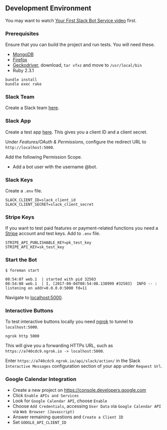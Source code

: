## Development Environment

You may want to watch [Your First Slack Bot Service video](http://code.dblock.org/2016/03/11/your-first-slack-bot-service-video.html) first.

### Prerequisites

Ensure that you can build the project and run tests. You will need these.

- [MongoDB](https://docs.mongodb.com/manual/installation/)
- [Firefox](https://www.mozilla.org/firefox/new/)
- [Geckodriver](https://github.com/mozilla/geckodriver), download, `tar vfxz` and move to `/usr/local/bin`
- Ruby 2.3.1

```
bundle install
bundle exec rake
```

### Slack Team

Create a Slack team [here](https://slack.com/create).

### Slack App

Create a test app [here](https://api.slack.com/apps). This gives you a client ID and a client secret.

Under _Features/OAuth & Permissions_, configure the redirect URL to `http://localhost:5000`.

Add the following Permission Scope.

* Add a bot user with the username @bot.

### Slack Keys

Create a `.env` file.

```
SLACK_CLIENT_ID=slack_client_id
SLACK_CLIENT_SECRET=slack_client_secret
```

### Stripe Keys

If you want to test paid features or payment-related functions you need a [Stripe](https://www.stripe.com) account and test keys. Add to `.env` file.

```
STRIPE_API_PUBLISHABLE_KEY=pk_test_key
STRIPE_API_KEY=sk_test_key
```

### Start the Bot

```
$ foreman start

08:54:07 web.1  | started with pid 32503
08:54:08 web.1  | I, [2017-08-04T08:54:08.138999 #32503]  INFO -- : listening on addr=0.0.0.0:5000 fd=11
```

Navigate to [localhost:5000](http://localhost:5000).

### Interactive Buttons

To test interactive buttons locally you need [ngrok](https://ngrok.com) to tunnel to `localhost:5000`.

```
ngrok http 5000
```

This will give you a forwarding HTTPs URL, such as `https://a740cdc9.ngrok.io -> localhost:5000`.

Enter `https://a740cdc9.ngrok.io/api/slack/action/` in the Slack `Interactive Messages` configuration section of your app under `Request Url`.

### Google Calendar Integration

* Create a new project on https://console.developers.google.com
* Click `Enable APIs and Services`
* Look for `Google Calendar API`, choose `Enable`
* Choose `Add Credentials`, accessing `User Data` via `Google Calendar API` via `Web Browser (Javascript)`
* Answer remaining questions and `Create a Client ID`
* Set `GOOGLE_API_CLIENT_ID`



